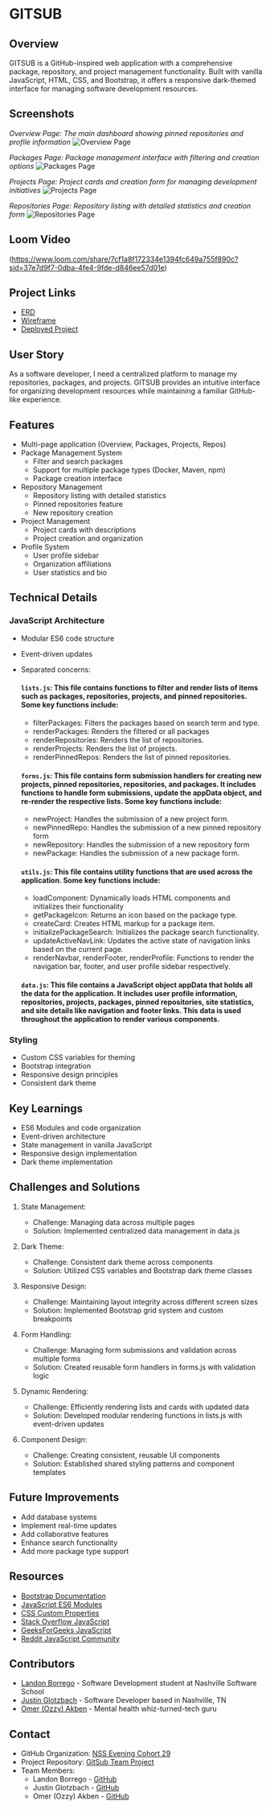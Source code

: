 # GITSUB
## Overview
GITSUB is a GitHub-inspired web application with a comprehensive package, repository, and project management functionality. Built with vanilla JavaScript, HTML, CSS, and Bootstrap, it offers a responsive dark-themed interface for managing software development resources.

## Screenshots
*Overview Page: The main dashboard showing pinned repositories and profile information*
![Overview Page](assets/images/Screenshoots/OverviewPage.png)

*Packages Page: Package management interface with filtering and creation options*
![Packages Page](assets/images/Screenshoots/PackagesPage.png)

*Projects Page: Project cards and creation form for managing development initiatives*
![Projects Page](assets/images/Screenshoots/ProjectsPage.png)

*Repositories Page: Repository listing with detailed statistics and creation form*
![Repositories Page](assets/images/Screenshoots/RepositoriesPage.png)

## Loom Video
(https://www.loom.com/share/7cf1a8f172334e1394fc649a755f890c?sid=37e7d9f7-0dba-4fe4-9fde-d846ee57d01e)

## Project Links
- [ERD](https://dbdiagram.io/d/GitSub-OJL-6705c146fb079c7ebdcbd8e6)
- [Wireframe](https://www.figma.com/design/8vIX1yEXd2UxdWARbWqAje/GitSub?node-id=0-1&node-type=canvas)
- [Deployed Project](https://olj-gitsub.netlify.app/)

## User Story
As a software developer, I need a centralized platform to manage my repositories, packages, and projects. GITSUB provides an intuitive interface for organizing development resources while maintaining a familiar GitHub-like experience.

## Features
- Multi-page application (Overview, Packages, Projects, Repos)
- Package Management System
  - Filter and search packages
  - Support for multiple package types (Docker, Maven, npm)
  - Package creation interface
- Repository Management
  - Repository listing with detailed statistics
  - Pinned repositories feature
  - New repository creation
- Project Management
  - Project cards with descriptions
  - Project creation and organization
- Profile System
  - User profile sidebar
  - Organization affiliations
  - User statistics and bio

## Technical Details
### JavaScript Architecture
- Modular ES6 code structure
- Event-driven updates
- Separated concerns:

  #### `lists.js`: This file contains functions to filter and render lists of items such as packages, repositories, projects, and pinned repositories. Some key functions include:
   - filterPackages: Filters the packages based on search term and type.
   - renderPackages: Renders the filtered or all packages
   - renderRepositories: Renders the list of repositories.
   - renderProjects: Renders the list of projects.
   - renderPinnedRepos: Renders the list of pinned repositories.

  #### `forms.js`: This file contains form submission handlers for creating new projects, pinned repositories, repositories, and packages. It includes functions to handle form submissions, update the appData object, and re-render the respective lists. Some key functions include:
   - newProject: Handles the submission of a new project form.
   - newPinnedRepo: Handles the submission of a new pinned repository form
   - newRepository: Handles the submission of a new repository form
   - newPackage: Handles the submission of a new package form.

  #### `utils.js`: This file contains utility functions that are used across the application. Some key functions include:
   - loadComponent: Dynamically loads HTML components and initializes their functionality
   - getPackageIcon: Returns an icon based on the package type.
   - createCard: Creates HTML markup for a package item.
   - initializePackageSearch: Initializes the package search functionality.
   - updateActiveNavLink: Updates the active state of navigation links based on the current page.
   - renderNavbar, renderFooter, renderProfile: Functions to render the navigation bar, footer, and user profile sidebar respectively.

  #### `data.js`: This file contains a JavaScript object appData that holds all the data for the application. It includes user profile information, repositories, projects, packages, pinned repositories, site statistics, and site details like navigation and footer links. This data is used throughout the application to render various components.

### Styling
- Custom CSS variables for theming
- Bootstrap integration
- Responsive design principles
- Consistent dark theme

## Key Learnings
- ES6 Modules and code organization
- Event-driven architecture
- State management in vanilla JavaScript
- Responsive design implementation
- Dark theme implementation

## Challenges and Solutions
1. State Management:
   - Challenge: Managing data across multiple pages
   - Solution: Implemented centralized data management in data.js

2. Dark Theme:
   - Challenge: Consistent dark theme across components
   - Solution: Utilized CSS variables and Bootstrap dark theme classes

3. Responsive Design:
   - Challenge: Maintaining layout integrity across different screen sizes
   - Solution: Implemented Bootstrap grid system and custom breakpoints

4. Form Handling:
   - Challenge: Managing form submissions and validation across multiple forms
   - Solution: Created reusable form handlers in forms.js with validation logic

5. Dynamic Rendering:
   - Challenge: Efficiently rendering lists and cards with updated data
   - Solution: Developed modular rendering functions in lists.js with event-driven updates

6. Component Design:
   - Challenge: Creating consistent, reusable UI components
   - Solution: Established shared styling patterns and component templates

## Future Improvements
- Add database systems
- Implement real-time updates
- Add collaborative features
- Enhance search functionality
- Add more package type support

## Resources
- [Bootstrap Documentation](https://getbootstrap.com/)
- [JavaScript ES6 Modules](https://developer.mozilla.org/en-US/docs/Web/JavaScript/Guide/Modules)
- [CSS Custom Properties](https://developer.mozilla.org/en-US/docs/Web/CSS/Using_CSS_custom_properties)
- [Stack Overflow JavaScript](https://stackoverflow.com/questions/tagged/javascript)
- [GeeksForGeeks JavaScript](https://www.geeksforgeeks.org/javascript/?ref=shm)
- [Reddit JavaScript Community](https://www.reddit.com/r/javascript/)

## Contributors
- [Landon Borrego](https://github.com/lndnbrr) - Software Development student at Nashville Software School
- [Justin Glotzbach](https://github.com/justinglotz) - Software Developer based in Nashville, TN
- [Omer (Ozzy) Akben](https://github.com/omerakben) - Mental health whiz-turned-tech guru

## Contact
- GitHub Organization: [NSS Evening Cohort 29](https://github.com/nss-evening-cohort-29)
- Project Repository: [GitSub Team Project](https://github.com/nss-evening-cohort-29/OLJ-Gitsub)
- Team Members:
  - Landon Borrego - [GitHub](https://github.com/lndnbrr)
  - Justin Glotzbach - [GitHub](https://github.com/justinglotz) 
  - Omer (Ozzy) Akben - [GitHub](https://github.com/omerakben)
